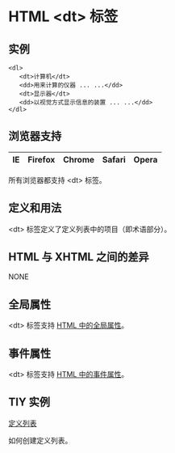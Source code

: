 # HTML &lt;dt&gt; 标签

## 实例

```
<dl>
   <dt>计算机</dt>
   <dd>用来计算的仪器 ... ...</dd>
   <dt>显示器</dt>
   <dd>以视觉方式显示信息的装置 ... ...</dd>
</dl>

```



## 浏览器支持

| IE | Firefox | Chrome | Safari | Opera |
| --- | --- | --- | --- | --- |

所有浏览器都支持 &lt;dt&gt; 标签。

## 定义和用法

&lt;dt&gt; 标签定义了定义列表中的项目（即术语部分）。

## HTML 与 XHTML 之间的差异

NONE

## 全局属性

&lt;dt&gt; 标签支持 [HTML 中的全局属性](/tags/html_ref_standardattributes.asp)。

## 事件属性

&lt;dt&gt; 标签支持 [HTML 中的事件属性](/tags/html_ref_eventattributes.asp)。

## TIY 实例

[定义列表](/tiy/t.asp?f=html_list_definition)

如何创建定义列表。

